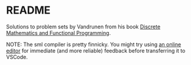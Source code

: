 # README

Solutions to problem sets by Vandrunen from his book 
[Discrete Mathematics and Functional Programming](https://fbeedle.com/our-books/14-discrete-mathematics-and-functional-programming-9781590282601.html).

NOTE: The sml compiler is pretty finnicky. You might try using 
[an online editor](https://sosml.org/) for immediate (and more reliable) 
feedback before transferring it to VSCode. 